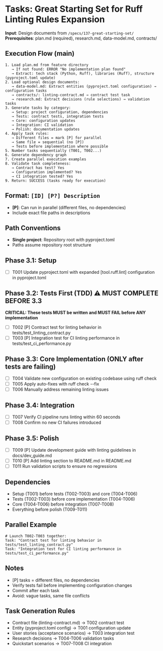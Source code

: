 # Tasks: Great Starting Set for Ruff Linting Rules Expansion

**Input**: Design documents from `/specs/137-great-starting-set/`
**Prerequisites**: plan.md (required), research.md, data-model.md, contracts/

## Execution Flow (main)
```
1. Load plan.md from feature directory
   → If not found: ERROR "No implementation plan found"
   → Extract: tech stack (Python, Ruff), libraries (Ruff), structure (pyproject.toml update)
2. Load optional design documents:
   → data-model.md: Extract entities (pyproject.toml configuration) → configuration tasks
   → contracts/: linting-contract.md → contract test task
   → research.md: Extract decisions (rule selections) → validation tasks
3. Generate tasks by category:
   → Setup: project configuration, dependencies
   → Tests: contract tests, integration tests
   → Core: configuration updates
   → Integration: CI validation
   → Polish: documentation updates
4. Apply task rules:
   → Different files = mark [P] for parallel
   → Same file = sequential (no [P])
   → Tests before implementation where possible
5. Number tasks sequentially (T001, T002...)
6. Generate dependency graph
7. Create parallel execution examples
8. Validate task completeness:
   → Contract has test? Yes
   → Configuration implemented? Yes
   → CI integration tested? Yes
9. Return: SUCCESS (tasks ready for execution)
```

## Format: `[ID] [P?] Description`
- **[P]**: Can run in parallel (different files, no dependencies)
- Include exact file paths in descriptions

## Path Conventions
- **Single project**: Repository root with pyproject.toml
- Paths assume repository root structure

## Phase 3.1: Setup
- [ ] T001 Update pyproject.toml with expanded [tool.ruff.lint] configuration in pyproject.toml

## Phase 3.2: Tests First (TDD) ⚠️ MUST COMPLETE BEFORE 3.3
**CRITICAL: These tests MUST be written and MUST FAIL before ANY implementation**
- [ ] T002 [P] Contract test for linting behavior in tests/test_linting_contract.py
- [ ] T003 [P] Integration test for CI linting performance in tests/test_ci_performance.py

## Phase 3.3: Core Implementation (ONLY after tests are failing)
- [ ] T004 Validate new configuration on existing codebase using ruff check
- [ ] T005 Apply auto-fixes with ruff check --fix
- [ ] T006 Manually address remaining linting issues

## Phase 3.4: Integration
- [ ] T007 Verify CI pipeline runs linting within 60 seconds
- [ ] T008 Confirm no new CI failures introduced

## Phase 3.5: Polish
- [ ] T009 [P] Update development guide with linting guidelines in docs/dev_guide.md
- [ ] T010 [P] Add linting section to README.md in README.md
- [ ] T011 Run validation scripts to ensure no regressions

## Dependencies
- Setup (T001) before tests (T002-T003) and core (T004-T006)
- Tests (T002-T003) before core implementation (T004-T006)
- Core (T004-T006) before integration (T007-T008)
- Everything before polish (T009-T011)

## Parallel Example
```
# Launch T002-T003 together:
Task: "Contract test for linting behavior in tests/test_linting_contract.py"
Task: "Integration test for CI linting performance in tests/test_ci_performance.py"
```

## Notes
- [P] tasks = different files, no dependencies
- Verify tests fail before implementing configuration changes
- Commit after each task
- Avoid: vague tasks, same file conflicts

## Task Generation Rules
- Contract file (linting-contract.md) → T002 contract test
- Entity (pyproject.toml config) → T001 configuration update
- User stories (acceptance scenarios) → T003 integration test
- Research decisions → T004-T006 validation tasks
- Quickstart scenarios → T007-T008 CI integration